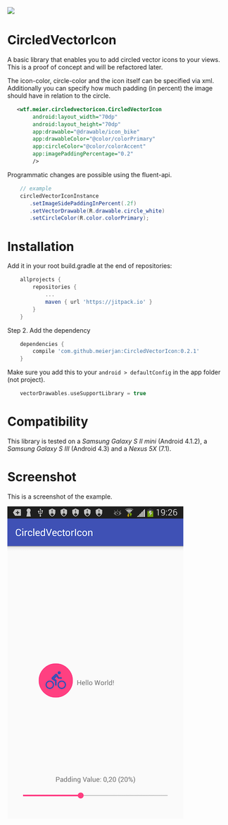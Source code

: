 [![](https://jitpack.io/v/meierjan/CircledVectorIcon.svg)](https://jitpack.io/#meierjan/CircledVectorIcon)

# CircledVectorIcon
A basic library that enables you to add circled vector icons to your views. This is a proof of concept and will be refactored later.

The icon-color, circle-color and the icon itself can be specified via xml. Additionally you can specify how much padding (in percent) the image should have in relation to the circle.
```xml
   <wtf.meier.circledvectoricon.CircledVectorIcon
        android:layout_width="70dp"
        android:layout_height="70dp"
        app:drawable="@drawable/icon_bike"
        app:drawableColor="@color/colorPrimary"
        app:circleColor="@color/colorAccent"
        app:imagePaddingPercentage="0.2"
        />
```

Programmatic changes are possible using the fluent-api.
```java
    // example
    circledVectorIconInstance
       .setImageSidePaddingInPercent(.2f)
       .setVectorDrawable(R.drawable.circle_white)
       .setCircleColor(R.color.colorPrimary);
```

# Installation
Add it in your root build.gradle at the end of repositories:
```gradle
    allprojects {
        repositories {
            ...
            maven { url 'https://jitpack.io' }
        }
    }
```
Step 2. Add the dependency
```gradle
    dependencies {
        compile 'com.github.meierjan:CircledVectorIcon:0.2.1'
    }
```

Make sure you add this to your `android > defaultConfig` in the app folder (not project).
```gradle
    vectorDrawables.useSupportLibrary = true
```



# Compatibility
This library is tested on a _Samsung Galaxy S II mini_ (Android 4.1.2), a _Samsung Galaxy S III_ (Android 4.3) and a _Nexus 5X_ (7.1).

# Screenshot
This is a screenshot of the example.

![Image of Yaktocat](static/screenshot.png)

